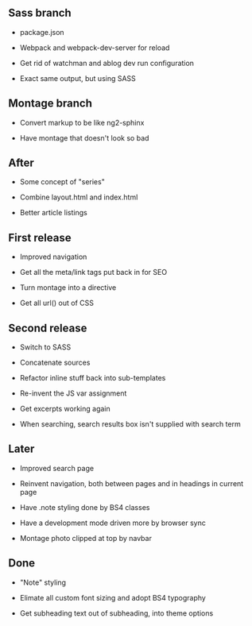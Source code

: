 ## Sass branch

- package.json

- Webpack and webpack-dev-server for reload

- Get rid of watchman and ablog dev run configuration

- Exact same output, but using SASS

## Montage branch

- Convert markup to be like ng2-sphinx

- Have montage that doesn't look so bad

## After

- Some concept of "series"

- Combine layout.html and index.html

- Better article listings

## First release

- Improved navigation

- Get all the meta/link tags put back in for SEO

- Turn montage into a directive

- Get all url() out of CSS

## Second release

- Switch to SASS

- Concatenate sources

- Refactor inline stuff back into sub-templates

- Re-invent the JS var assignment

- Get excerpts working again

- When searching, search results box isn't supplied with search term

## Later

- Improved search page

- Reinvent navigation, both between pages and in headings in 
  current page

- Have .note styling done by BS4 classes

- Have a development mode driven more by browser sync

- Montage photo clipped at top by navbar

## Done

- "Note" styling

- Elimate all custom font sizing and adopt BS4 typography

- Get subheading text out of subheading, into theme options
